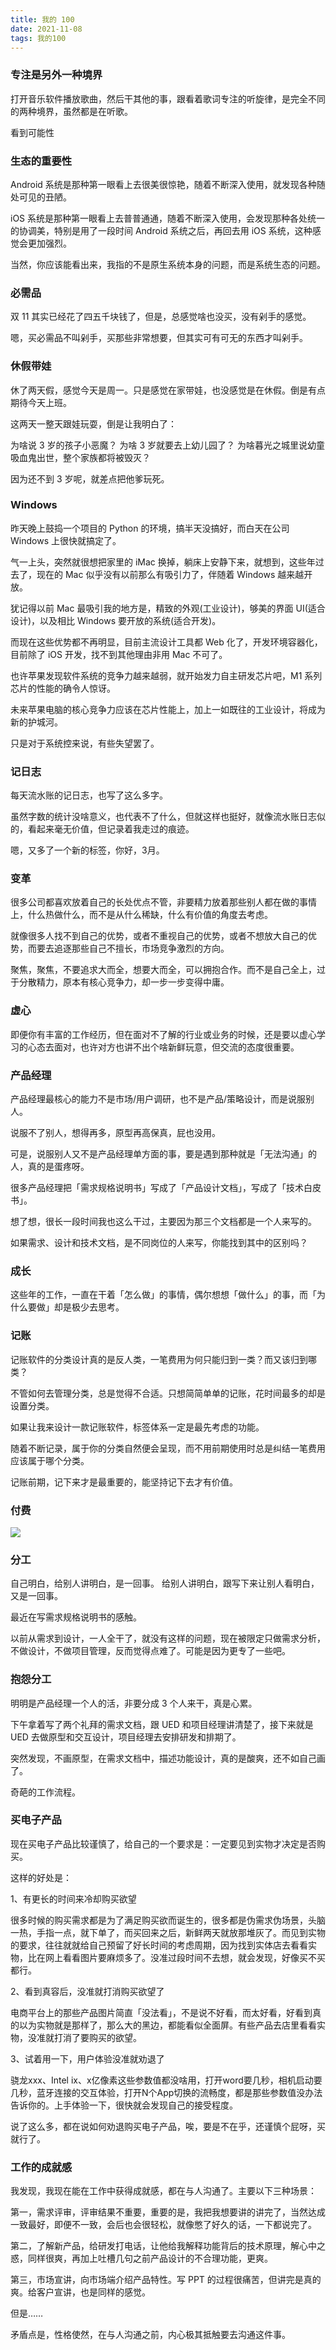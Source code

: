 ```yaml
---
title: 我的 100
date: 2021-11-08
tags: 我的100
---
```






### 专注是另外一种境界

打开音乐软件播放歌曲，然后干其他的事，跟看着歌词专注的听旋律，是完全不同的两种境界，虽然都是在听歌。

看到可能性

### 生态的重要性

Android 系统是那种第一眼看上去很美很惊艳，随着不断深入使用，就发现各种随处可见的丑陋。

iOS 系统是那种第一眼看上去普普通通，随着不断深入使用，会发现那种各处统一的协调美，特别是用了一段时间 Android 系统之后，再回去用 iOS 系统，这种感觉会更加强烈。

当然，你应该能看出来，我指的不是原生系统本身的问题，而是系统生态的问题。



### 必需品

双 11 其实已经花了四五千块钱了，但是，总感觉啥也没买，没有剁手的感觉。

嗯，买必需品不叫剁手，买那些非常想要，但其实可有可无的东西才叫剁手。









### 休假带娃

休了两天假，感觉今天是周一。只是感觉在家带娃，也没感觉是在休假。倒是有点期待今天上班。

这两天一整天跟娃玩耍，倒是让我明白了：

为啥说 3 岁的孩子小恶魔？
为啥 3 岁就要去上幼儿园了？
为啥暮光之城里说幼童吸血鬼出世，整个家族都将被毁灭？

因为还不到 3 岁呢，就差点把他爹玩死。



### Windows

昨天晚上鼓捣一个项目的 Python 的环境，搞半天没搞好，而白天在公司 Windows 上很快就搞定了。

气一上头，突然就很想把家里的 iMac 换掉，躺床上安静下来，就想到，这些年过去了，现在的 Mac 似乎没有以前那么有吸引力了，伴随着 Windows 越来越开放。

犹记得以前 Mac 最吸引我的地方是，精致的外观(工业设计)，够美的界面 UI(适合设计)，以及相比 Windows 要开放的系统(适合开发)。

而现在这些优势都不再明显，目前主流设计工具都 Web 化了，开发环境容器化，目前除了 iOS 开发，找不到其他理由非用 Mac 不可了。

也许苹果发现软件系统的竞争力越来越弱，就开始发力自主研发芯片吧，M1 系列芯片的性能的确令人惊讶。

未来苹果电脑的核心竞争力应该在芯片性能上，加上一如既往的工业设计，将成为新的护城河。

只是对于系统控来说，有些失望罢了。







### 记日志

每天流水账的记日志，也写了这么多字。

虽然字数的统计没啥意义，也代表不了什么，但就这样也挺好，就像流水账日志似的，看起来毫无价值，但记录着我走过的痕迹。

嗯，又多了一个新的标签，你好，3月。

### 变革

很多公司都喜欢放着自己的长处优点不管，非要精力放着那些别人都在做的事情上，什么热做什么，而不是从什么稀缺，什么有价值的角度去考虑。

就像很多人找不到自己的优势，或者不重视自己的优势，或者不想放大自己的优势，而要去追逐那些自己不擅长，市场竞争激烈的方向。

聚焦，聚焦，不要追求大而全，想要大而全，可以拥抱合作。而不是自己全上，过于分散精力，原本有核心竞争力，却一步一步变得中庸。



### 虚心

即便你有丰富的工作经历，但在面对不了解的行业或业务的时候，还是要以虚心学习的心态去面对，也许对方也讲不出个啥新鲜玩意，但交流的态度很重要。



### 产品经理

产品经理最核心的能力不是市场/用户调研，也不是产品/策略设计，而是说服别人。

说服不了别人，想得再多，原型再高保真，屁也没用。

可是，说服别人又不是产品经理单方面的事，要是遇到那种就是「无法沟通」的人，真的是蛋疼呀。



很多产品经理把「需求规格说明书」写成了「产品设计文档」，写成了「技术白皮书」。

想了想，很长一段时间我也这么干过，主要因为那三个文档都是一个人来写的。

如果需求、设计和技术文档，是不同岗位的人来写，你能找到其中的区别吗？



### 成长

这些年的工作，一直在干着「怎么做」的事情，偶尔想想「做什么」的事，而「为什么要做」却是极少去思考。



### 记账

记账软件的分类设计真的是反人类，一笔费用为何只能归到一类？而又该归到哪类？

不管如何去管理分类，总是觉得不合适。只想简简单单的记账，花时间最多的却是设置分类。

如果让我来设计一款记账软件，标签体系一定是最先考虑的功能。

随着不断记录，属于你的分类自然便会呈现，而不用前期使用时总是纠结一笔费用应该属于哪个分类。

记账前期，记下来才是最重要的，能坚持记下去才有价值。



### 付费



![](2021-11-08-about-my100/10.jpeg)



### 分工

自己明白，给别人讲明白，是一回事。
给别人讲明白，跟写下来让别人看明白，又是一回事。

最近在写需求规格说明书的感触。

以前从需求到设计，一人全干了，就没有这样的问题，现在被限定只做需求分析，不做设计，不做项目管理，反而觉得点难了。可能是因为更专了一些吧。



### 抱怨分工

明明是产品经理一个人的活，非要分成 3 个人来干，真是心累。

下午拿着写了两个礼拜的需求文档，跟 UED 和项目经理讲清楚了，接下来就是 UED 去做原型和交互设计，项目经理去安排研发和排期了。

突然发现，不画原型，在需求文档中，描述功能设计，真的是酸爽，还不如自己画了。

奇葩的工作流程。



### 买电子产品

现在买电子产品比较谨慎了，给自己的一个要求是：一定要见到实物才决定是否购买。

这样的好处是：

1、有更长的时间来冷却购买欲望

很多时候的购买需求都是为了满足购买欲而诞生的，很多都是伪需求伪场景，头脑一热，手指一点，就下单了，而买回来之后，新鲜两天就放那堆灰了。而见到实物的要求，往往就就给自己预留了好长时间的考虑周期，因为找到实体店去看看实物，比在网上看看图片要麻烦多了。没准过段时间不去想，就会发现，好像买不买都行。

2、看到真容后，没准就打消购买欲望了

电商平台上的那些产品图片简直「没法看」，不是说不好看，而太好看，好看到真的以为实物就是那样了，那么大的黑边，都能看似全面屏。有些产品去店里看看实物，没准就打消了要购买的欲望。

3、试着用一下，用户体验没准就劝退了

骁龙xxx、Intel ix、x亿像素这些参数值都没啥用，打开word要几秒，相机启动要几秒，蓝牙连接的交互体验，打开N个App切换的流畅度，都是那些参数值没办法告诉你的。上手体验一下，很快就会发现自己的接受程度。

说了这么多，都在说如何劝退购买电子产品，唉，要是不在乎，还谨慎个屁呀，买就行了。





### 工作的成就感

我发现，我现在能在工作中获得成就感，都在与人沟通了。主要以下三种场景：

第一，需求评审，评审结果不重要，重要的是，我把我想要讲的讲完了，当然达成一致最好，即便不一致，会后也会很轻松，就像憋了好久的话，一下都说完了。

第二，了解新产品，给研发打电话，让他给我解释功能背后的技术原理，解心中之惑，同样很爽，再加上吐槽几句之前产品设计的不合理功能，更爽。

第三，市场宣讲，向市场端介绍产品特性。写 PPT 的过程很痛苦，但讲完是真的爽。给客户宣讲，也是同样的感觉。

但是……

矛盾点是，性格使然，在与人沟通之前，内心极其抵触要去沟通这件事。
